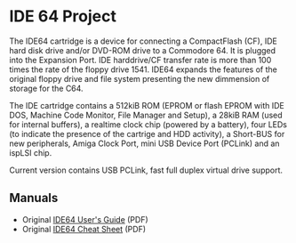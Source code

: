 # IDE 64 Project

The IDE64 cartridge is a device for connecting a CompactFlash (CF), IDE hard disk drive and/or DVD-ROM drive to a Commodore 64. It is plugged into the Expansion Port. IDE harddrive/CF transfer rate is more than 100 times the rate of the floppy drive 1541. IDE64 expands the features of the original floppy drive and file system presenting the new dimmension of storage for the C64.

The IDE cartridge contains a 512kiB ROM (EPROM or flash EPROM with IDE DOS, Machine Code Monitor, File Manager and Setup), a 28kiB RAM (used for internal buffers), a realtime clock chip (powered by a battery), four LEDs (to indicate the presence of the cartrige and HDD activity), a Short-BUS for new peripherals, Amiga Clock Port, mini USB Device Port (PCLink) and an ispLSI chip.

Current version contains USB PCLink, fast full duplex virtual drive support.

## Manuals
- Original [IDE64 User's Guide](ide64/IDE64-Users.Guide.pdf) (PDF)
- Original [IDE64 Cheat Sheet](ide64/IDE64-Cheat.Sheet.pdf) (PDF)